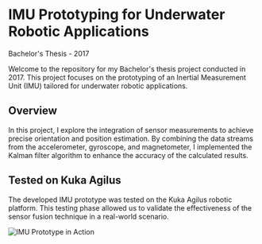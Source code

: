 # IMU Prototyping for Underwater Robotic Applications

Bachelor's Thesis - 2017

Welcome to the repository for my Bachelor's thesis project conducted in 2017. This project focuses on the prototyping of an Inertial Measurement Unit (IMU) tailored for underwater robotic applications. 

## Overview

In this project, I explore the integration of sensor measurements to achieve precise orientation and position estimation. By combining the data streams from the accelerometer, gyroscope, and magnetometer, I implemented the Kalman filter algorithm to enhance the accuracy of the calculated results.

## Tested on Kuka Agilus

The developed IMU prototype was tested on the Kuka Agilus robotic platform. This testing phase allowed us to validate the effectiveness of the sensor fusion technique in a real-world scenario.

![IMU Prototype in Action](https://user-images.githubusercontent.com/55997117/154798982-fd5015e7-82e4-49bd-89d0-16d40e0ad3f6.gif)
